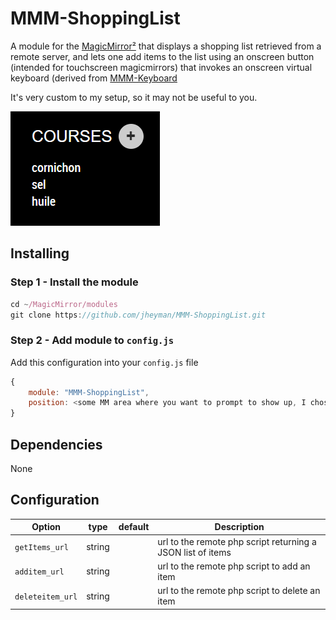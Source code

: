 # MMM-ShoppingList

A module for the [MagicMirror²](https://github.com/MichMich/MagicMirror/) that displays a shopping list retrieved from a remote server, and lets one add items to the list using an onscreen button (intended for touchscreen magicmirrors) that invokes an onscreen virtual keyboard (derived from [MMM-Keyboard](https://github.com/lavolp3/MMM-Keyboard)

It's very custom to my setup, so it may not be useful to you.

![Example image](example.png)

## Installing

### Step 1 - Install the module
```javascript
cd ~/MagicMirror/modules
git clone https://github.com/jheyman/MMM-ShoppingList.git
```

### Step 2 - Add module to `config.js`
Add this configuration into your `config.js` file
```javascript
{
    module: "MMM-ShoppingList",
    position: <some MM area where you want to prompt to show up, I chose "bottom_left">,
}
```

## Dependencies

None

## Configuration

| Option          | type   | default        | Description
|-----------------|------  |--------------- |-----------
| `getItems_url`        | string | <the url of my server>           | url to the remote php script returning a JSON list of items
| `additem_url`         | string| <the url of my server>          | url to the remote php script to add an item
| `deleteitem_url`    | string| <the url of my server>          | url to the remote php script to delete an item


